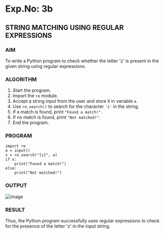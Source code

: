 # Exp.No: 3b  
## STRING MATCHING USING REGULAR EXPRESSIONS

### AIM  
To write a Python program to check whether the letter 'z' is present in the given string using regular expressions.

### ALGORITHM

1. Start the program.  
2. Import the `re` module.  
3. Accept a string input from the user and store it in variable `a`.  
4. Use `re.search()` to search for the character `'z'` in the string.  
5. If a match is found, print `"Found a match!"`.  
6. If no match is found, print `"Not matched!"`.  
7. End the program.

### PROGRAM

```
import re
a = input()
x = re.search("[z]", a)
if x:
    print("Found a match!")
else:
    print("Not matched!")
```

### OUTPUT
![image](https://github.com/user-attachments/assets/9f446ead-802f-4ea9-b8c1-0251ab92377c)

### RESULT
Thus, the Python program successfully uses regular expressions to check for the presence of the letter 'z' in the input string.
